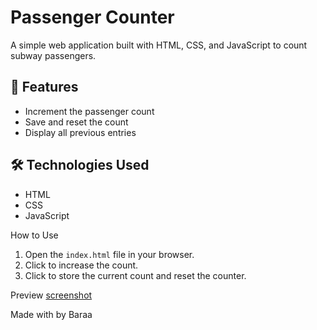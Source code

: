 # Passenger Counter

A simple web application built with HTML, CSS, and JavaScript to count subway passengers.

## 📌 Features
- Increment the passenger count
- Save and reset the count
- Display all previous entries

## 🛠️ Technologies Used
- HTML
- CSS
- JavaScript

 How to Use
1. Open the `index.html` file in your browser.
2. Click <Increment> to increase the count.
3. Click <Save> to store the current count and reset the counter.

 Preview
[screenshot](https://github.com/baraa-200/passenger-counter/blob/main/Screenshot%202025-05-13%20114316.png)



Made with by Baraa
